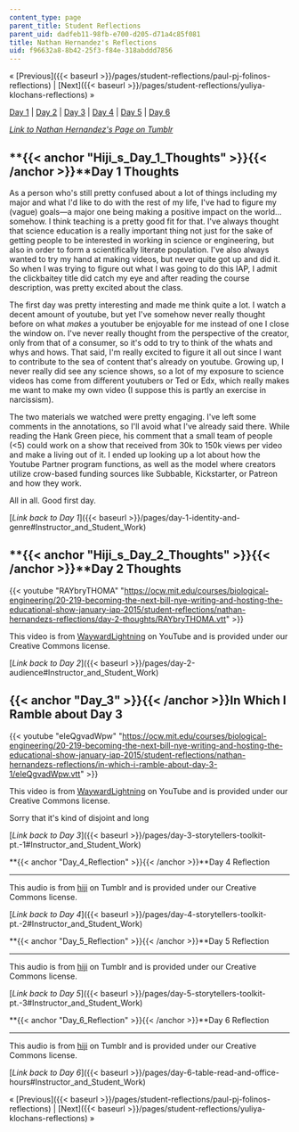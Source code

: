 ```yaml
---
content_type: page
parent_title: Student Reflections
parent_uid: dadfeb11-98fb-e700-d205-d71a4c85f081
title: Nathan Hernandez's Reflections
uid: f96632a8-8b42-25f3-f84e-318abddd7856
---
```


« [Previous]({{< baseurl >}}/pages/student-reflections/paul-pj-folinos-reflections) | [Next]({{< baseurl >}}/pages/student-reflections/yuliya-klochans-reflections) »

[Day 1](#Hiji_s_Day_1_Thoughts) | [Day 2](#Hiji_s_Day_2_Thoughts) | [Day 3](#Day_3) | [Day 4](#Day_4_Reflection) | [Day 5](#Day_5_Reflection) | [Day 6](#Day_6_Reflection)

[_Link to_ _Nathan Hernandez's Page on Tumblr_](http://mit219.tumblr.com/tagged/hiji)

**{{< anchor "Hiji_s_Day_1_Thoughts" >}}{{< /anchor >}}**Day 1 Thoughts
-----------------------------------------------------------------------

As a person who's still pretty confused about a lot of things including my major and what I'd like to do with the rest of my life, I've had to figure my (vague) goals—a major one being making a positive impact on the world…somehow. I think teaching is a pretty good fit for that. I've always thought that science education is a really important thing not just for the sake of getting people to be interested in working in science or engineering, but also in order to form a scientifically literate population. I've also always wanted to try my hand at making videos, but never quite got up and did it. So when I was trying to figure out what I was going to do this IAP, I admit the clickbaitey title did catch my eye and after reading the course description, was pretty excited about the class.

The first day was pretty interesting and made me think quite a lot. I watch a decent amount of youtube, but yet I've somehow never really thought before on what _makes_ a youtuber be enjoyable for me instead of one I close the window on. I've never really thought from the perspective of the creator, only from that of a consumer, so it's odd to try to think of the whats and whys and hows. That said, I'm really excited to figure it all out since I want to contribute to the sea of content that's already on youtube. Growing up, I never really did see any science shows, so a lot of my exposure to science videos has come from different youtubers or Ted or Edx, which really makes me want to make my own video (I suppose this is partly an exercise in narcissism).

The two materials we watched were pretty engaging. I've left some comments in the annotations, so I'll avoid what I've already said there. While reading the Hank Green piece, his comment that a small team of people (<5) could work on a show that received from 30k to 150k views per video and make a living out of it. I ended up looking up a lot about how the Youtube Partner program functions, as well as the model where creators utilize crow-based funding sources like Subbable, Kickstarter, or Patreon and how they work.

All in all. Good first day.

[_Link back to Day 1_]({{< baseurl >}}/pages/day-1-identity-and-genre#Instructor_and_Student_Work)

**{{< anchor "Hiji_s_Day_2_Thoughts" >}}{{< /anchor >}}**Day 2 Thoughts
-----------------------------------------------------------------------

{{< youtube "RAYbryTHOMA" "https://ocw.mit.edu/courses/biological-engineering/20-219-becoming-the-next-bill-nye-writing-and-hosting-the-educational-show-january-iap-2015/student-reflections/nathan-hernandezs-reflections/day-2-thoughts/RAYbryTHOMA.vtt" >}}

This video is from [WaywardLightning](https://www.youtube.com/channel/UC1vNk_LtxsFjmerk7_M7HJg) on YouTube and is provided under our Creative Commons license.

[_Link back to Day 2_]({{< baseurl >}}/pages/day-2-audience#Instructor_and_Student_Work)

{{< anchor "Day_3" >}}{{< /anchor >}}In Which I Ramble about Day 3
------------------------------------------------------------------

{{< youtube "eIeQgvadWpw" "https://ocw.mit.edu/courses/biological-engineering/20-219-becoming-the-next-bill-nye-writing-and-hosting-the-educational-show-january-iap-2015/student-reflections/nathan-hernandezs-reflections/in-which-i-ramble-about-day-3-1/eIeQgvadWpw.vtt" >}}

This video is from [WaywardLightning](https://www.youtube.com/channel/UC1vNk_LtxsFjmerk7_M7HJg) on YouTube and is provided under our Creative Commons license.

Sorry that it's kind of disjoint and long

[_Link back to Day 3_]({{< baseurl >}}/pages/day-3-storytellers-toolkit-pt.-1#Instructor_and_Student_Work)

**{{< anchor "Day_4_Reflection" >}}{{< /anchor >}}**Day 4 Reflection  

-----------------------------------------------------------------------

This audio is from [hiji](http://mit219.tumblr.com/tagged/hiji) on Tumblr and is provided under our Creative Commons license.

[_Link back to Day 4_]({{< baseurl >}}/pages/day-4-storytellers-toolkit-pt.-2#Instructor_and_Student_Work)

**{{< anchor "Day_5_Reflection" >}}{{< /anchor >}}**Day 5 Reflection  

-----------------------------------------------------------------------

This audio is from [hiji](http://mit219.tumblr.com/tagged/hiji) on Tumblr and is provided under our Creative Commons license.

[_Link back to Day 5_]({{< baseurl >}}/pages/day-5-storytellers-toolkit-pt.-3#Instructor_and_Student_Work)

**{{< anchor "Day_6_Reflection" >}}{{< /anchor >}}**Day 6 Reflection  

-----------------------------------------------------------------------

This audio is from [hiji](http://mit219.tumblr.com/tagged/hiji) on Tumblr and is provided under our Creative Commons license.

[_Link back to Day 6_]({{< baseurl >}}/pages/day-6-table-read-and-office-hours#Instructor_and_Student_Work)

« [Previous]({{< baseurl >}}/pages/student-reflections/paul-pj-folinos-reflections) | [Next]({{< baseurl >}}/pages/student-reflections/yuliya-klochans-reflections) »